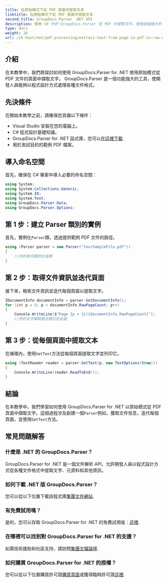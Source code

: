```yaml
---
title: 在原始模式下從 PDF 頁面中提取文本
linktitle: 在原始模式下從 PDF 頁面中提取文本
second_title: GroupDocs.Parser .NET API
description: 使用 C# 中的 GroupDocs.Parser 從 PDF 中提取文字。使用這個強大的 .NET 程式庫學習高效的 PDF 文字擷取。
type: docs
weight: 16
url: /zh-hant/net/pdf-processing/extract-text-from-page-in-pdf-in-raw-mode/
---
```

## 介紹
在本教學中，我們將探討如何使用 GroupDocs.Parser for .NET 使用原始模式從 PDF 文件的頁面中擷取文字。 GroupDocs.Parser 是一個功能強大的工具，使開發人員能夠以程式設計方式處理各種文件格式。
## 先決條件
在開始本教學之前，請確保您具備以下條件：
- Visual Studio 安裝在您的電腦上。
- C# 程式設計基礎知識。
- GroupDocs.Parser for .NET 函式庫，您可以[在這裡下載](https://releases.groupdocs.com/parser/net/).
- 用於測試目的的範例 PDF 檔案。

## 導入命名空間
首先，確保在 C# 專案中導入必要的命名空間：
```csharp
using System;
using System.Collections.Generic;
using System.IO;
using System.Text;
using GroupDocs.Parser.Data;
using GroupDocs.Parser.Options;
```
## 第 1 步：建立 Parser 類別的實例
首先，實例化`Parser`類，透過提供範例 PDF 文件的路徑。
```csharp
using (Parser parser = new Parser("YourSampleFile.pdf"))
{
    //你的程式碼放在這裡
}
```
## 第 2 步：取得文件資訊並迭代頁面
接下來，檢索文件資訊並迭代每個頁面以提取文字。
```csharp
IDocumentInfo documentInfo = parser.GetDocumentInfo();
for (int p = 0; p < documentInfo.RawPageCount; p++)
{
    Console.WriteLine($"Page {p + 1}/{documentInfo.RawPageCount}");
    //您的文字擷取程式碼位於此處
}
```
## 第 3 步：從每個頁面中提取文本
在循環內，使用`GetText`方法從每個頁面提取文字並列印它。
```csharp
using (TextReader reader = parser.GetText(p, new TextOptions(true)))
{
    Console.WriteLine(reader.ReadToEnd());
}
```

## 結論
在本教學中，我們學習如何使用 GroupDocs.Parser for .NET 以原始模式從 PDF 頁面中擷取文字。這個過程涉及創建一個`Parser`例如，獲取文件信息，迭代每個頁面，並使用`GetText`方法。

## 常見問題解答
### 什麼是 .NET 的 GroupDocs.Parser？
GroupDocs.Parser for .NET 是一個文件解析 API，允許開發人員以程式設計方式從各種文件格式中提取文字、元資料和其他資訊。
### 如何下載 .NET 版 GroupDocs.Parser？
您可以從以下位置下載該程式庫[集團文件網站](https://releases.groupdocs.com/parser/net/).
### 有免費試用嗎？
是的，您可以存取 GroupDocs.Parser for .NET 的免費試用版：[這裡](https://releases.groupdocs.com/).
### 在哪裡可以找到對 GroupDocs.Parser for .NET 的支援？
如需技術援助和社區支持，請訪問[集團文檔論壇](https://forum.groupdocs.com/c/parser/17).
### 如何購買 GroupDocs.Parser for .NET 的授權？
您可以從以下位置購買許可證[購買頁面](https://purchase.groupdocs.com/buy)或獲得臨時許可證[這裡](https://purchase.groupdocs.com/temporary-license/).